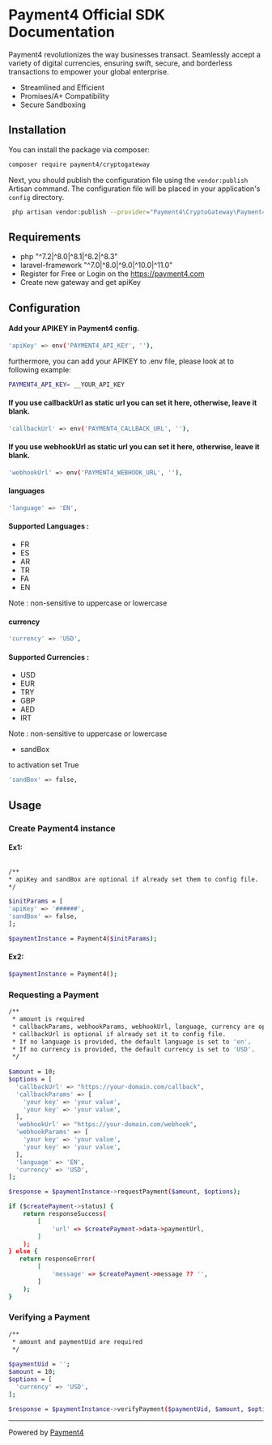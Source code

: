 # Payment4 Official SDK Documentation

Payment4 revolutionizes the way businesses transact. Seamlessly accept a variety of digital currencies, ensuring swift, secure, and borderless transactions to empower your global enterprise.

- Streamlined and Efficient
- Promises/A+ Compatibility
- Secure Sandboxing

## Installation

You can install the package via composer:

```bash
composer require payment4/cryptogateway
```

Next, you should publish the configuration file using the `vendor:publish` Artisan command. The configuration file will be placed in your application's `config` directory.

```bash
 php artisan vendor:publish --provider="Payment4\CryptoGateway\Payment4ServiceProvider"
```

## Requirements

- php "^7.2|^8.0|^8.1|^8.2|^8.3"
- laravel-framework "^7.0|^8.0|^9.0|^10.0|^11.0"
- Register for Free or Login on the https://payment4.com
- Create new gateway and get apiKey

## Configuration

#### Add your APIKEY in Payment4 config.

```bash
'apiKey' => env('PAYMENT4_API_KEY', ''),
```

furthermore, you can add your APIKEY to .env file, please look at to following example:

```bash
PAYMENT4_API_KEY= __YOUR_API_KEY
```
#### If you use callbackUrl as static url you can set it here, otherwise, leave it blank.

```bash
'callbackUrl' => env('PAYMENT4_CALLBACK_URL', ''),
```

#### If you use webhookUrl as static url you can set it here, otherwise, leave it blank.

```bash
'webhookUrl' => env('PAYMENT4_WEBHOOK_URL', ''),
```

#### languages

```bash
'language' => 'EN',
```
#### Supported Languages :
- FR 
- ES
- AR 
- TR 
- FA 
- EN

Note : non-sensitive to uppercase or lowercase

#### currency

```bash
'currency' => 'USD',
```
#### Supported Currencies :
- USD  
- EUR  
- TRY  
- GBP
- AED  
- IRT

Note : non-sensitive to uppercase or lowercase

- sandBox

to activation set True
```bash
'sandBox' => false,
```

## Usage

### Create Payment4 instance

#### Ex1:
```bash

/**
* apiKey and sandBox are optional if already set them to config file.
*/

$initParams = [
'apiKey' => '######',
'sandBox' => false,
];

$paymentInstance = Payment4($initParams);

```
#### Ex2:

```bash
$paymentInstance = Payment4();
```

### Requesting a Payment

```bash
/**
 * amount is required
 * callbackParams, webhookParams, webhookUrl, language, currency are optional.
 * callbackUrl is optional if already set it to config file.
 * If no language is provided, the default language is set to 'en'.
 * If no currency is provided, the default currency is set to 'USD'.
 */
 
$amount = 10;
$options = [
  'callbackUrl' => "https://your-domain.com/callback",
  'callbackParams' => [
    'your key' => 'your value',
    'your key' => 'your value',
  ],
  'webhookUrl' => "https://your-domain.com/webhook",
  'webhookParams' => [
    'your key' => 'your value',
    'your key' => 'your value',
  ],
  'language' => 'EN',
  'currency' => 'USD',
];

$response = $paymentInstance->requestPayment($amount, $options);

if ($createPayment->status) {
    return responseSuccess(
        [
            'url' => $createPayment->data->paymentUrl,
        ]
    );
} else {
   return responseError(
        [
            'message' => $createPayment->message ?? '',
        ]
    );
}

```

### Verifying a Payment 

```bash
/**
 * amount and paymentUid are required
 */
 
$paymentUid = '';
$amount = 10;
$options = [
  'currency' => 'USD',
];

$response = $paymentInstance->verifyPayment($paymentUid, $amount, $options);

```

---

Powered by [Payment4](https://payment4.com)
